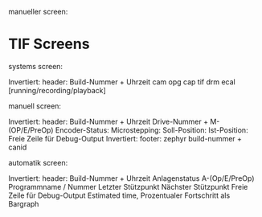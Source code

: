 manueller screen:
# TIF Screens
systems screen:

Invertiert: header: Build-Nummer + Uhrzeit
cam
opg
cap
tif
drm
ecal [running/recording/playback]

manuell screen:

Invertiert: header: Build-Nummer + Uhrzeit
Drive-Nummer + M-(OP/E/PreOp)
Encoder-Status:
Microstepping:
Soll-Position:
Ist-Position:
Freie Zeile für Debug-Output
Invertiert: footer: zephyr build-nummer + canid

automatik screen:

Invertiert: header: Build-Nummer + Uhrzeit
Anlagenstatus A-(Op/E/PreOp)
Programmname / Nummer
Letzter Stützpunkt
Nächster Stützpunkt
Freie Zeile für Debug-Output
Estimated time, Prozentualer Fortschritt als Bargraph